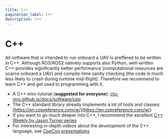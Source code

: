 ```yaml
---
title: C++
pagination_label: C++
description: C++
---
```


# C++

All software that is intended to run onboard a UAV is preffered to be written in C++.
Although ROS/ROS2 natively supports also Python, well-written C++ provides significantly better performance (computational resources are scarce onboard a UAV) and compile-time sanity checking (the code is much less likely to crash during runtime mid-flight).
Therefore we recommend to learn C++ and get used to programming with it.

* A C++ mini-tutorial (**suggested for everyone**): [ctu-mrs.github.io/docs/software/cpp](../90-software/cpp/index.md)
* The C++ standard library already implements a lot of tools and classes: [https://en.cppreference.com/w/](https://en.cppreference.com/w/)
* If you want to go much deeper into C++, I recommend the excellent [C++ Weekly by Jason Turner series](https://www.youtube.com/user/lefticus1)
* For interesting in-depth videos about the development of the C++ language, see [CppCon presentations](https://www.youtube.com/user/CppCon)
